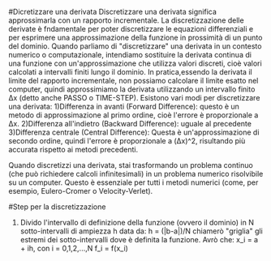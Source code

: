 #Dicretizzare una derivata
Discretizzare una derivata significa approssimarla con un rapporto incrementale. La discretizzazione delle derivate è fndamentale per poter discretizzare le equazioni differenziali e per esprimere una approssimazione della funzione in prossimità di un punto del dominio.
Quando parliamo di "discretizzare" una derivata in un contesto numerico o computazionale, intendiamo sostituire la derivata continua di una funzione con un'approssimazione che utilizza valori discreti, cioè valori calcolati a intervalli finiti lungo il dominio.
In pratica,essendo la derivata il limite del rapporto incrementale, non possiamo calcolare il limite esatto nel computer, quindi approssimiamo la derivata utilizzando un intervallo finito Δx (detto anche PASSO o TIME-STEP). Esistono vari modi per discretizzare una derivata:
	1)Differenza in avanti (Forward Difference): questo
	è un metodo di approssimazione al primo ordine, cioè
	l'errore è proporzionale a Δx.
	2)Differenza all'indietro (Backward Difference):
	uguale al precedente
	3)Differenza centrale (Central Difference):
	Questa è un'approssimazione di secondo ordine,
	quindi l'errore è proporzionale a (Δx)^2,
	risultando più accurata rispetto ai metodi
	precedenti.

Quando discretizzi una derivata, stai trasformando un problema continuo (che può richiedere calcoli infinitesimali) in un problema numerico risolvibile su un computer. Questo è essenziale per tutti i metodi numerici (come, per esempio, Eulero-Cromer o Velocity-Verlet).

#Step per la discretizzazione
1) Divido l'intervallo di definizione della funzione (ovvero il dominio) in N sotto-intervalli di ampiezza h data da:
	h = (|b-a|)/N
chiamerò "griglia" gli estremi dei sotto-intervalli dove è definita la funzione. Avrò che:
	x_i = a + ih, con i = 0,1,2,...,N
	f_i = f(x_i)
	


